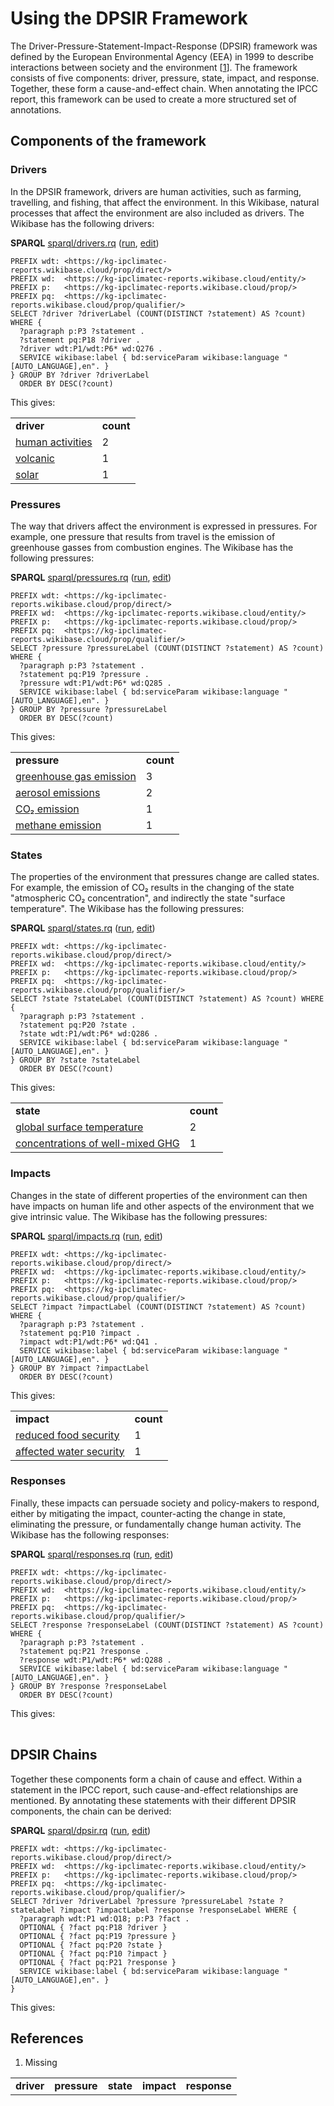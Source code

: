 <!--- THIS FILE IS AUTOGENERATED. DO NOT EDIT IT. EDIT THE FILE IN THE /src/ DIRECTORY INSTEAD -->

# Using the DPSIR Framework

The Driver-Pressure-Statement-Impact-Response (DPSIR) framework was defined by the European Environmental Agency (EEA) in 1999 to describe interactions between society and the environment [<a href="#citeref1">1</a>]. The framework consists of five components: driver, pressure, state, impact, and response. Together, these form a cause-and-effect chain. When annotating the IPCC report, this framework can be used to create a more structured set of annotations.

## Components of the framework

### Drivers

In the DPSIR framework, <a name="tp1">driver</a>s are human activities, such as farming, travelling, and fishing, that affect the environment. In this Wikibase, natural processes that affect the environment are also included as drivers. The Wikibase has the following drivers:

**SPARQL** [sparql/drivers.rq](sparql/drivers.code.html) ([run](https://kg-ipclimatec-reports.wikibase.cloud/query/embed.html#PREFIX%20wdt%3A%20%3Chttps%3A%2F%2Fkg-ipclimatec-reports.wikibase.cloud%2Fprop%2Fdirect%2F%3E%0APREFIX%20wd%3A%20%20%3Chttps%3A%2F%2Fkg-ipclimatec-reports.wikibase.cloud%2Fentity%2F%3E%0APREFIX%20p%3A%20%20%20%3Chttps%3A%2F%2Fkg-ipclimatec-reports.wikibase.cloud%2Fprop%2F%3E%0APREFIX%20pq%3A%20%20%3Chttps%3A%2F%2Fkg-ipclimatec-reports.wikibase.cloud%2Fprop%2Fqualifier%2F%3E%0A%0ASELECT%20%3Fdriver%20%3FdriverLabel%20%28COUNT%28DISTINCT%20%3Fstatement%29%20AS%20%3Fcount%29%20WHERE%20%7B%0A%20%20%3Fparagraph%20p%3AP3%20%3Fstatement%20.%0A%20%20%3Fstatement%20pq%3AP18%20%3Fdriver%20.%0A%20%20%3Fdriver%20wdt%3AP1%2Fwdt%3AP6*%20wd%3AQ276%20.%0A%20%20SERVICE%20wikibase%3Alabel%20%7B%20bd%3AserviceParam%20wikibase%3Alanguage%20%22%5BAUTO_LANGUAGE%5D%2Cen%22.%20%7D%0A%7D%20GROUP%20BY%20%3Fdriver%20%3FdriverLabel%0A%20%20ORDER%20BY%20DESC%28%3Fcount%29%0A), [edit](https://kg-ipclimatec-reports.wikibase.cloud/query/#PREFIX%20wdt%3A%20%3Chttps%3A%2F%2Fkg-ipclimatec-reports.wikibase.cloud%2Fprop%2Fdirect%2F%3E%0APREFIX%20wd%3A%20%20%3Chttps%3A%2F%2Fkg-ipclimatec-reports.wikibase.cloud%2Fentity%2F%3E%0APREFIX%20p%3A%20%20%20%3Chttps%3A%2F%2Fkg-ipclimatec-reports.wikibase.cloud%2Fprop%2F%3E%0APREFIX%20pq%3A%20%20%3Chttps%3A%2F%2Fkg-ipclimatec-reports.wikibase.cloud%2Fprop%2Fqualifier%2F%3E%0A%0ASELECT%20%3Fdriver%20%3FdriverLabel%20%28COUNT%28DISTINCT%20%3Fstatement%29%20AS%20%3Fcount%29%20WHERE%20%7B%0A%20%20%3Fparagraph%20p%3AP3%20%3Fstatement%20.%0A%20%20%3Fstatement%20pq%3AP18%20%3Fdriver%20.%0A%20%20%3Fdriver%20wdt%3AP1%2Fwdt%3AP6*%20wd%3AQ276%20.%0A%20%20SERVICE%20wikibase%3Alabel%20%7B%20bd%3AserviceParam%20wikibase%3Alanguage%20%22%5BAUTO_LANGUAGE%5D%2Cen%22.%20%7D%0A%7D%20GROUP%20BY%20%3Fdriver%20%3FdriverLabel%0A%20%20ORDER%20BY%20DESC%28%3Fcount%29%0A))

```sparql
PREFIX wdt: <https://kg-ipclimatec-reports.wikibase.cloud/prop/direct/>
PREFIX wd:  <https://kg-ipclimatec-reports.wikibase.cloud/entity/>
PREFIX p:   <https://kg-ipclimatec-reports.wikibase.cloud/prop/>
PREFIX pq:  <https://kg-ipclimatec-reports.wikibase.cloud/prop/qualifier/>
SELECT ?driver ?driverLabel (COUNT(DISTINCT ?statement) AS ?count) WHERE {
  ?paragraph p:P3 ?statement .
  ?statement pq:P18 ?driver .
  ?driver wdt:P1/wdt:P6* wd:Q276 .
  SERVICE wikibase:label { bd:serviceParam wikibase:language "[AUTO_LANGUAGE],en". }
} GROUP BY ?driver ?driverLabel
  ORDER BY DESC(?count)
```

This gives:

<table>
  <tr>
    <td><b>driver</b></td>
    <td><b>count</b></td>
  </tr>
  <tr>
    <td><a href="https://kg-ipclimatec-reports.wikibase.cloud/entity/Q291">human activities</a></td>
    <td>2</td>
  </tr>
  <tr>
    <td><a href="https://kg-ipclimatec-reports.wikibase.cloud/entity/Q279">volcanic</a></td>
    <td>1</td>
  </tr>
  <tr>
    <td><a href="https://kg-ipclimatec-reports.wikibase.cloud/entity/Q280">solar</a></td>
    <td>1</td>
  </tr>
</table>

### Pressures

The way that drivers affect the environment is expressed in <a name="tp2">pressure</a>s. For example, one pressure that results from travel is the emission of greenhouse gasses from combustion engines. The Wikibase has the following pressures:

**SPARQL** [sparql/pressures.rq](sparql/pressures.code.html) ([run](https://kg-ipclimatec-reports.wikibase.cloud/query/embed.html#PREFIX%20wdt%3A%20%3Chttps%3A%2F%2Fkg-ipclimatec-reports.wikibase.cloud%2Fprop%2Fdirect%2F%3E%0APREFIX%20wd%3A%20%20%3Chttps%3A%2F%2Fkg-ipclimatec-reports.wikibase.cloud%2Fentity%2F%3E%0APREFIX%20p%3A%20%20%20%3Chttps%3A%2F%2Fkg-ipclimatec-reports.wikibase.cloud%2Fprop%2F%3E%0APREFIX%20pq%3A%20%20%3Chttps%3A%2F%2Fkg-ipclimatec-reports.wikibase.cloud%2Fprop%2Fqualifier%2F%3E%0A%0ASELECT%20%3Fpressure%20%3FpressureLabel%20%28COUNT%28DISTINCT%20%3Fstatement%29%20AS%20%3Fcount%29%20WHERE%20%7B%0A%20%20%3Fparagraph%20p%3AP3%20%3Fstatement%20.%0A%20%20%3Fstatement%20pq%3AP19%20%3Fpressure%20.%0A%20%20%3Fpressure%20wdt%3AP1%2Fwdt%3AP6*%20wd%3AQ285%20.%0A%20%20SERVICE%20wikibase%3Alabel%20%7B%20bd%3AserviceParam%20wikibase%3Alanguage%20%22%5BAUTO_LANGUAGE%5D%2Cen%22.%20%7D%0A%7D%20GROUP%20BY%20%3Fpressure%20%3FpressureLabel%0A%20%20ORDER%20BY%20DESC%28%3Fcount%29%0A), [edit](https://kg-ipclimatec-reports.wikibase.cloud/query/#PREFIX%20wdt%3A%20%3Chttps%3A%2F%2Fkg-ipclimatec-reports.wikibase.cloud%2Fprop%2Fdirect%2F%3E%0APREFIX%20wd%3A%20%20%3Chttps%3A%2F%2Fkg-ipclimatec-reports.wikibase.cloud%2Fentity%2F%3E%0APREFIX%20p%3A%20%20%20%3Chttps%3A%2F%2Fkg-ipclimatec-reports.wikibase.cloud%2Fprop%2F%3E%0APREFIX%20pq%3A%20%20%3Chttps%3A%2F%2Fkg-ipclimatec-reports.wikibase.cloud%2Fprop%2Fqualifier%2F%3E%0A%0ASELECT%20%3Fpressure%20%3FpressureLabel%20%28COUNT%28DISTINCT%20%3Fstatement%29%20AS%20%3Fcount%29%20WHERE%20%7B%0A%20%20%3Fparagraph%20p%3AP3%20%3Fstatement%20.%0A%20%20%3Fstatement%20pq%3AP19%20%3Fpressure%20.%0A%20%20%3Fpressure%20wdt%3AP1%2Fwdt%3AP6*%20wd%3AQ285%20.%0A%20%20SERVICE%20wikibase%3Alabel%20%7B%20bd%3AserviceParam%20wikibase%3Alanguage%20%22%5BAUTO_LANGUAGE%5D%2Cen%22.%20%7D%0A%7D%20GROUP%20BY%20%3Fpressure%20%3FpressureLabel%0A%20%20ORDER%20BY%20DESC%28%3Fcount%29%0A))

```sparql
PREFIX wdt: <https://kg-ipclimatec-reports.wikibase.cloud/prop/direct/>
PREFIX wd:  <https://kg-ipclimatec-reports.wikibase.cloud/entity/>
PREFIX p:   <https://kg-ipclimatec-reports.wikibase.cloud/prop/>
PREFIX pq:  <https://kg-ipclimatec-reports.wikibase.cloud/prop/qualifier/>
SELECT ?pressure ?pressureLabel (COUNT(DISTINCT ?statement) AS ?count) WHERE {
  ?paragraph p:P3 ?statement .
  ?statement pq:P19 ?pressure .
  ?pressure wdt:P1/wdt:P6* wd:Q285 .
  SERVICE wikibase:label { bd:serviceParam wikibase:language "[AUTO_LANGUAGE],en". }
} GROUP BY ?pressure ?pressureLabel
  ORDER BY DESC(?count)
```

This gives:

<table>
  <tr>
    <td><b>pressure</b></td>
    <td><b>count</b></td>
  </tr>
  <tr>
    <td><a href="https://kg-ipclimatec-reports.wikibase.cloud/entity/Q290">greenhouse gas emission</a></td>
    <td>3</td>
  </tr>
  <tr>
    <td><a href="https://kg-ipclimatec-reports.wikibase.cloud/entity/Q281">aerosol emissions</a></td>
    <td>2</td>
  </tr>
  <tr>
    <td><a href="https://kg-ipclimatec-reports.wikibase.cloud/entity/Q296">CO₂ emission</a></td>
    <td>1</td>
  </tr>
  <tr>
    <td><a href="https://kg-ipclimatec-reports.wikibase.cloud/entity/Q297">methane emission</a></td>
    <td>1</td>
  </tr>
</table>

### States

The properties of the environment that pressures change are called <a name="tp3">state</a>s. For example, the emission of CO₂ results in the changing of the state "atmospheric CO₂ concentration", and indirectly the state "surface temperature". The Wikibase has the following pressures:

**SPARQL** [sparql/states.rq](sparql/states.code.html) ([run](https://kg-ipclimatec-reports.wikibase.cloud/query/embed.html#PREFIX%20wdt%3A%20%3Chttps%3A%2F%2Fkg-ipclimatec-reports.wikibase.cloud%2Fprop%2Fdirect%2F%3E%0APREFIX%20wd%3A%20%20%3Chttps%3A%2F%2Fkg-ipclimatec-reports.wikibase.cloud%2Fentity%2F%3E%0APREFIX%20p%3A%20%20%20%3Chttps%3A%2F%2Fkg-ipclimatec-reports.wikibase.cloud%2Fprop%2F%3E%0APREFIX%20pq%3A%20%20%3Chttps%3A%2F%2Fkg-ipclimatec-reports.wikibase.cloud%2Fprop%2Fqualifier%2F%3E%0A%0ASELECT%20%3Fstate%20%3FstateLabel%20%28COUNT%28DISTINCT%20%3Fstatement%29%20AS%20%3Fcount%29%20WHERE%20%7B%0A%20%20%3Fparagraph%20p%3AP3%20%3Fstatement%20.%0A%20%20%3Fstatement%20pq%3AP20%20%3Fstate%20.%0A%20%20%3Fstate%20wdt%3AP1%2Fwdt%3AP6*%20wd%3AQ286%20.%0A%20%20SERVICE%20wikibase%3Alabel%20%7B%20bd%3AserviceParam%20wikibase%3Alanguage%20%22%5BAUTO_LANGUAGE%5D%2Cen%22.%20%7D%0A%7D%20GROUP%20BY%20%3Fstate%20%3FstateLabel%0A%20%20ORDER%20BY%20DESC%28%3Fcount%29%0A), [edit](https://kg-ipclimatec-reports.wikibase.cloud/query/#PREFIX%20wdt%3A%20%3Chttps%3A%2F%2Fkg-ipclimatec-reports.wikibase.cloud%2Fprop%2Fdirect%2F%3E%0APREFIX%20wd%3A%20%20%3Chttps%3A%2F%2Fkg-ipclimatec-reports.wikibase.cloud%2Fentity%2F%3E%0APREFIX%20p%3A%20%20%20%3Chttps%3A%2F%2Fkg-ipclimatec-reports.wikibase.cloud%2Fprop%2F%3E%0APREFIX%20pq%3A%20%20%3Chttps%3A%2F%2Fkg-ipclimatec-reports.wikibase.cloud%2Fprop%2Fqualifier%2F%3E%0A%0ASELECT%20%3Fstate%20%3FstateLabel%20%28COUNT%28DISTINCT%20%3Fstatement%29%20AS%20%3Fcount%29%20WHERE%20%7B%0A%20%20%3Fparagraph%20p%3AP3%20%3Fstatement%20.%0A%20%20%3Fstatement%20pq%3AP20%20%3Fstate%20.%0A%20%20%3Fstate%20wdt%3AP1%2Fwdt%3AP6*%20wd%3AQ286%20.%0A%20%20SERVICE%20wikibase%3Alabel%20%7B%20bd%3AserviceParam%20wikibase%3Alanguage%20%22%5BAUTO_LANGUAGE%5D%2Cen%22.%20%7D%0A%7D%20GROUP%20BY%20%3Fstate%20%3FstateLabel%0A%20%20ORDER%20BY%20DESC%28%3Fcount%29%0A))

```sparql
PREFIX wdt: <https://kg-ipclimatec-reports.wikibase.cloud/prop/direct/>
PREFIX wd:  <https://kg-ipclimatec-reports.wikibase.cloud/entity/>
PREFIX p:   <https://kg-ipclimatec-reports.wikibase.cloud/prop/>
PREFIX pq:  <https://kg-ipclimatec-reports.wikibase.cloud/prop/qualifier/>
SELECT ?state ?stateLabel (COUNT(DISTINCT ?statement) AS ?count) WHERE {
  ?paragraph p:P3 ?statement .
  ?statement pq:P20 ?state .
  ?state wdt:P1/wdt:P6* wd:Q286 .
  SERVICE wikibase:label { bd:serviceParam wikibase:language "[AUTO_LANGUAGE],en". }
} GROUP BY ?state ?stateLabel
  ORDER BY DESC(?count)
```

This gives:

<table>
  <tr>
    <td><b>state</b></td>
    <td><b>count</b></td>
  </tr>
  <tr>
    <td><a href="https://kg-ipclimatec-reports.wikibase.cloud/entity/Q294">global surface temperature</a></td>
    <td>2</td>
  </tr>
  <tr>
    <td><a href="https://kg-ipclimatec-reports.wikibase.cloud/entity/Q293">concentrations of well-mixed GHG</a></td>
    <td>1</td>
  </tr>
</table>

### Impacts

Changes in the state of different properties of the environment can then have <a name="tp4">impact</a>s on human life and other aspects of the environment that we give intrinsic value. The Wikibase has the following pressures:

**SPARQL** [sparql/impacts.rq](sparql/impacts.code.html) ([run](https://kg-ipclimatec-reports.wikibase.cloud/query/embed.html#PREFIX%20wdt%3A%20%3Chttps%3A%2F%2Fkg-ipclimatec-reports.wikibase.cloud%2Fprop%2Fdirect%2F%3E%0APREFIX%20wd%3A%20%20%3Chttps%3A%2F%2Fkg-ipclimatec-reports.wikibase.cloud%2Fentity%2F%3E%0APREFIX%20p%3A%20%20%20%3Chttps%3A%2F%2Fkg-ipclimatec-reports.wikibase.cloud%2Fprop%2F%3E%0APREFIX%20pq%3A%20%20%3Chttps%3A%2F%2Fkg-ipclimatec-reports.wikibase.cloud%2Fprop%2Fqualifier%2F%3E%0A%0ASELECT%20%3Fimpact%20%3FimpactLabel%20%28COUNT%28DISTINCT%20%3Fstatement%29%20AS%20%3Fcount%29%20WHERE%20%7B%0A%20%20%3Fparagraph%20p%3AP3%20%3Fstatement%20.%0A%20%20%3Fstatement%20pq%3AP10%20%3Fimpact%20.%0A%20%20%3Fimpact%20wdt%3AP1%2Fwdt%3AP6*%20wd%3AQ41%20.%0A%20%20SERVICE%20wikibase%3Alabel%20%7B%20bd%3AserviceParam%20wikibase%3Alanguage%20%22%5BAUTO_LANGUAGE%5D%2Cen%22.%20%7D%0A%7D%20GROUP%20BY%20%3Fimpact%20%3FimpactLabel%0A%20%20ORDER%20BY%20DESC%28%3Fcount%29%0A), [edit](https://kg-ipclimatec-reports.wikibase.cloud/query/#PREFIX%20wdt%3A%20%3Chttps%3A%2F%2Fkg-ipclimatec-reports.wikibase.cloud%2Fprop%2Fdirect%2F%3E%0APREFIX%20wd%3A%20%20%3Chttps%3A%2F%2Fkg-ipclimatec-reports.wikibase.cloud%2Fentity%2F%3E%0APREFIX%20p%3A%20%20%20%3Chttps%3A%2F%2Fkg-ipclimatec-reports.wikibase.cloud%2Fprop%2F%3E%0APREFIX%20pq%3A%20%20%3Chttps%3A%2F%2Fkg-ipclimatec-reports.wikibase.cloud%2Fprop%2Fqualifier%2F%3E%0A%0ASELECT%20%3Fimpact%20%3FimpactLabel%20%28COUNT%28DISTINCT%20%3Fstatement%29%20AS%20%3Fcount%29%20WHERE%20%7B%0A%20%20%3Fparagraph%20p%3AP3%20%3Fstatement%20.%0A%20%20%3Fstatement%20pq%3AP10%20%3Fimpact%20.%0A%20%20%3Fimpact%20wdt%3AP1%2Fwdt%3AP6*%20wd%3AQ41%20.%0A%20%20SERVICE%20wikibase%3Alabel%20%7B%20bd%3AserviceParam%20wikibase%3Alanguage%20%22%5BAUTO_LANGUAGE%5D%2Cen%22.%20%7D%0A%7D%20GROUP%20BY%20%3Fimpact%20%3FimpactLabel%0A%20%20ORDER%20BY%20DESC%28%3Fcount%29%0A))

```sparql
PREFIX wdt: <https://kg-ipclimatec-reports.wikibase.cloud/prop/direct/>
PREFIX wd:  <https://kg-ipclimatec-reports.wikibase.cloud/entity/>
PREFIX p:   <https://kg-ipclimatec-reports.wikibase.cloud/prop/>
PREFIX pq:  <https://kg-ipclimatec-reports.wikibase.cloud/prop/qualifier/>
SELECT ?impact ?impactLabel (COUNT(DISTINCT ?statement) AS ?count) WHERE {
  ?paragraph p:P3 ?statement .
  ?statement pq:P10 ?impact .
  ?impact wdt:P1/wdt:P6* wd:Q41 .
  SERVICE wikibase:label { bd:serviceParam wikibase:language "[AUTO_LANGUAGE],en". }
} GROUP BY ?impact ?impactLabel
  ORDER BY DESC(?count)
```

This gives:

<table>
  <tr>
    <td><b>impact</b></td>
    <td><b>count</b></td>
  </tr>
  <tr>
    <td><a href="https://kg-ipclimatec-reports.wikibase.cloud/entity/Q97">reduced food security</a></td>
    <td>1</td>
  </tr>
  <tr>
    <td><a href="https://kg-ipclimatec-reports.wikibase.cloud/entity/Q98">affected water security</a></td>
    <td>1</td>
  </tr>
</table>

### Responses

Finally, these impacts can persuade society and policy-makers to respond, either by mitigating the impact, counter-acting the change in state, eliminating the pressure, or fundamentally change human activity. The Wikibase has the following responses:

**SPARQL** [sparql/responses.rq](sparql/responses.code.html) ([run](https://kg-ipclimatec-reports.wikibase.cloud/query/embed.html#PREFIX%20wdt%3A%20%3Chttps%3A%2F%2Fkg-ipclimatec-reports.wikibase.cloud%2Fprop%2Fdirect%2F%3E%0APREFIX%20wd%3A%20%20%3Chttps%3A%2F%2Fkg-ipclimatec-reports.wikibase.cloud%2Fentity%2F%3E%0APREFIX%20p%3A%20%20%20%3Chttps%3A%2F%2Fkg-ipclimatec-reports.wikibase.cloud%2Fprop%2F%3E%0APREFIX%20pq%3A%20%20%3Chttps%3A%2F%2Fkg-ipclimatec-reports.wikibase.cloud%2Fprop%2Fqualifier%2F%3E%0A%0ASELECT%20%3Fresponse%20%3FresponseLabel%20%28COUNT%28DISTINCT%20%3Fstatement%29%20AS%20%3Fcount%29%20WHERE%20%7B%0A%20%20%3Fparagraph%20p%3AP3%20%3Fstatement%20.%0A%20%20%3Fstatement%20pq%3AP21%20%3Fresponse%20.%0A%20%20%3Fresponse%20wdt%3AP1%2Fwdt%3AP6*%20wd%3AQ288%20.%0A%20%20SERVICE%20wikibase%3Alabel%20%7B%20bd%3AserviceParam%20wikibase%3Alanguage%20%22%5BAUTO_LANGUAGE%5D%2Cen%22.%20%7D%0A%7D%20GROUP%20BY%20%3Fresponse%20%3FresponseLabel%0A%20%20ORDER%20BY%20DESC%28%3Fcount%29%0A), [edit](https://kg-ipclimatec-reports.wikibase.cloud/query/#PREFIX%20wdt%3A%20%3Chttps%3A%2F%2Fkg-ipclimatec-reports.wikibase.cloud%2Fprop%2Fdirect%2F%3E%0APREFIX%20wd%3A%20%20%3Chttps%3A%2F%2Fkg-ipclimatec-reports.wikibase.cloud%2Fentity%2F%3E%0APREFIX%20p%3A%20%20%20%3Chttps%3A%2F%2Fkg-ipclimatec-reports.wikibase.cloud%2Fprop%2F%3E%0APREFIX%20pq%3A%20%20%3Chttps%3A%2F%2Fkg-ipclimatec-reports.wikibase.cloud%2Fprop%2Fqualifier%2F%3E%0A%0ASELECT%20%3Fresponse%20%3FresponseLabel%20%28COUNT%28DISTINCT%20%3Fstatement%29%20AS%20%3Fcount%29%20WHERE%20%7B%0A%20%20%3Fparagraph%20p%3AP3%20%3Fstatement%20.%0A%20%20%3Fstatement%20pq%3AP21%20%3Fresponse%20.%0A%20%20%3Fresponse%20wdt%3AP1%2Fwdt%3AP6*%20wd%3AQ288%20.%0A%20%20SERVICE%20wikibase%3Alabel%20%7B%20bd%3AserviceParam%20wikibase%3Alanguage%20%22%5BAUTO_LANGUAGE%5D%2Cen%22.%20%7D%0A%7D%20GROUP%20BY%20%3Fresponse%20%3FresponseLabel%0A%20%20ORDER%20BY%20DESC%28%3Fcount%29%0A))

```sparql
PREFIX wdt: <https://kg-ipclimatec-reports.wikibase.cloud/prop/direct/>
PREFIX wd:  <https://kg-ipclimatec-reports.wikibase.cloud/entity/>
PREFIX p:   <https://kg-ipclimatec-reports.wikibase.cloud/prop/>
PREFIX pq:  <https://kg-ipclimatec-reports.wikibase.cloud/prop/qualifier/>
SELECT ?response ?responseLabel (COUNT(DISTINCT ?statement) AS ?count) WHERE {
  ?paragraph p:P3 ?statement .
  ?statement pq:P21 ?response .
  ?response wdt:P1/wdt:P6* wd:Q288 .
  SERVICE wikibase:label { bd:serviceParam wikibase:language "[AUTO_LANGUAGE],en". }
} GROUP BY ?response ?responseLabel
  ORDER BY DESC(?count)
```

This gives:

<table>
  <tr>
  </tr>
</table>

## DPSIR Chains

Together these components form a chain of cause and effect. Within a statement in the IPCC report, such cause-and-effect relationships are mentioned. By annotating these statements with their different DPSIR components, the chain can be derived:

**SPARQL** [sparql/dpsir.rq](sparql/dpsir.code.html) ([run](https://kg-ipclimatec-reports.wikibase.cloud/query/embed.html#PREFIX%20wdt%3A%20%3Chttps%3A%2F%2Fkg-ipclimatec-reports.wikibase.cloud%2Fprop%2Fdirect%2F%3E%0APREFIX%20wd%3A%20%20%3Chttps%3A%2F%2Fkg-ipclimatec-reports.wikibase.cloud%2Fentity%2F%3E%0APREFIX%20p%3A%20%20%20%3Chttps%3A%2F%2Fkg-ipclimatec-reports.wikibase.cloud%2Fprop%2F%3E%0APREFIX%20pq%3A%20%20%3Chttps%3A%2F%2Fkg-ipclimatec-reports.wikibase.cloud%2Fprop%2Fqualifier%2F%3E%0A%0ASELECT%20%3Fdriver%20%3FdriverLabel%20%3Fpressure%20%3FpressureLabel%20%3Fstate%20%3FstateLabel%20%3Fimpact%20%3FimpactLabel%20%3Fresponse%20%3FresponseLabel%20WHERE%20%7B%0A%20%20%3Fparagraph%20wdt%3AP1%20wd%3AQ18%3B%20p%3AP3%20%3Ffact%20.%0A%20%20OPTIONAL%20%7B%20%3Ffact%20pq%3AP18%20%3Fdriver%20%7D%0A%20%20OPTIONAL%20%7B%20%3Ffact%20pq%3AP19%20%3Fpressure%20%7D%0A%20%20OPTIONAL%20%7B%20%3Ffact%20pq%3AP20%20%3Fstate%20%7D%0A%20%20OPTIONAL%20%7B%20%3Ffact%20pq%3AP10%20%3Fimpact%20%7D%0A%20%20OPTIONAL%20%7B%20%3Ffact%20pq%3AP21%20%3Fresponse%20%7D%0A%0A%20%20SERVICE%20wikibase%3Alabel%20%7B%20bd%3AserviceParam%20wikibase%3Alanguage%20%22%5BAUTO_LANGUAGE%5D%2Cen%22.%20%7D%0A%7D%0A), [edit](https://kg-ipclimatec-reports.wikibase.cloud/query/#PREFIX%20wdt%3A%20%3Chttps%3A%2F%2Fkg-ipclimatec-reports.wikibase.cloud%2Fprop%2Fdirect%2F%3E%0APREFIX%20wd%3A%20%20%3Chttps%3A%2F%2Fkg-ipclimatec-reports.wikibase.cloud%2Fentity%2F%3E%0APREFIX%20p%3A%20%20%20%3Chttps%3A%2F%2Fkg-ipclimatec-reports.wikibase.cloud%2Fprop%2F%3E%0APREFIX%20pq%3A%20%20%3Chttps%3A%2F%2Fkg-ipclimatec-reports.wikibase.cloud%2Fprop%2Fqualifier%2F%3E%0A%0ASELECT%20%3Fdriver%20%3FdriverLabel%20%3Fpressure%20%3FpressureLabel%20%3Fstate%20%3FstateLabel%20%3Fimpact%20%3FimpactLabel%20%3Fresponse%20%3FresponseLabel%20WHERE%20%7B%0A%20%20%3Fparagraph%20wdt%3AP1%20wd%3AQ18%3B%20p%3AP3%20%3Ffact%20.%0A%20%20OPTIONAL%20%7B%20%3Ffact%20pq%3AP18%20%3Fdriver%20%7D%0A%20%20OPTIONAL%20%7B%20%3Ffact%20pq%3AP19%20%3Fpressure%20%7D%0A%20%20OPTIONAL%20%7B%20%3Ffact%20pq%3AP20%20%3Fstate%20%7D%0A%20%20OPTIONAL%20%7B%20%3Ffact%20pq%3AP10%20%3Fimpact%20%7D%0A%20%20OPTIONAL%20%7B%20%3Ffact%20pq%3AP21%20%3Fresponse%20%7D%0A%0A%20%20SERVICE%20wikibase%3Alabel%20%7B%20bd%3AserviceParam%20wikibase%3Alanguage%20%22%5BAUTO_LANGUAGE%5D%2Cen%22.%20%7D%0A%7D%0A))

```sparql
PREFIX wdt: <https://kg-ipclimatec-reports.wikibase.cloud/prop/direct/>
PREFIX wd:  <https://kg-ipclimatec-reports.wikibase.cloud/entity/>
PREFIX p:   <https://kg-ipclimatec-reports.wikibase.cloud/prop/>
PREFIX pq:  <https://kg-ipclimatec-reports.wikibase.cloud/prop/qualifier/>
SELECT ?driver ?driverLabel ?pressure ?pressureLabel ?state ?stateLabel ?impact ?impactLabel ?response ?responseLabel WHERE {
  ?paragraph wdt:P1 wd:Q18; p:P3 ?fact .
  OPTIONAL { ?fact pq:P18 ?driver }
  OPTIONAL { ?fact pq:P19 ?pressure }
  OPTIONAL { ?fact pq:P20 ?state }
  OPTIONAL { ?fact pq:P10 ?impact }
  OPTIONAL { ?fact pq:P21 ?response }
  SERVICE wikibase:label { bd:serviceParam wikibase:language "[AUTO_LANGUAGE],en". }
}
```

This gives:

<table>
  <tr>
    <td><b>driver</b></td>
    <td><b>pressure</b></td>
    <td><b>state</b></td>
    <td><b>impact</b></td>
    <td><b>response</b></td>
  </tr>
  <tr>

## References

1. <a name="citeref1"></a>Missing

